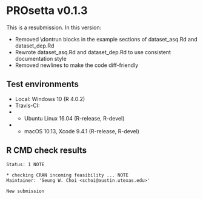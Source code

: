 # PROsetta v0.1.3
This is a resubmission. In this version:

* Removed \dontrun blocks in the example sections of dataset_asq.Rd and dataset_dep.Rd
* Rewrote dataset_asq.Rd and dataset_dep.Rd to use consistent documentation style
* Removed newlines to make the code diff-friendly

## Test environments

* Local: Windows 10 (R 4.0.2)
* Travis-CI:
* * Ubuntu Linux 16.04 (R-release, R-devel)
* * macOS 10.13, Xcode 9.4.1 (R-release, R-devel)

## R CMD check results

```
Status: 1 NOTE

* checking CRAN incoming feasibility ... NOTE
Maintainer: 'Seung W. Choi <schoi@austin.utexas.edu>'

New submission
```
